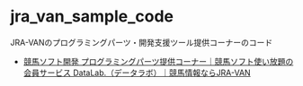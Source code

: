# jra_van_sample_code
JRA-VANのプログラミングパーツ・開発支援ツール提供コーナーのコード

- [競馬ソフト開発 プログラミングパーツ提供コーナー｜競馬ソフト使い放題の会員サービス DataLab.（データラボ）｜競馬情報ならJRA-VAN](https://jra-van.jp/dlb/sdv/pgm.html)

